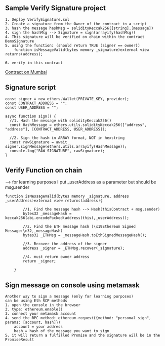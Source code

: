 ## Sample Verify Signature project

    1. Deploy VerifySignature.sol
    2. Create a signature from the Owner of the contract in a script
    3. hash the message hashMsg = solidityKeccak256([string],[message])
    4. sign the hashMsg --> Signature = sign(arrayify(hashMsg))
    4. This signature will be verified on chain within the contract DemoSignature
    5. using the function: (should return TRUE (signer == owner))
        function isMessageValid(bytes memory _signature)external view returns(address);

    6. verify in this contract

[Contract on Mumbai](https://mumbai.polygonscan.com/address/0x9c3c2469DE37bA75e958C79f52c15E0FF9f619e8#code)

## Signature script

```
const signer = new ethers.Wallet(PRIVATE_KEY, provider);
const CONTRACT_ADDRESS = "";
const USER_ADDRESS = "";

async function sign() {
  //1. Hash the message with solidityKeccak256()
  const HashMessage = ethers.utils.solidityKeccak256(["address", "address"], [CONTRACT_ADDRESS, USER_ADDRESS]);

  //2. Sign the hash in ARRAY format, NOT in hexstring
  const rawSignature = await signer.signMessage(ethers.utils.arrayify(HashMessage));
  console.log("RAW SIGNATURE", rawSignature);
}
```

## Verify Function on chain

--> for learning purposes I put \_userAddress as a parameter but should be msg.sender

```
function isMessageValid(bytes memory _signature, address _userAddress)external view returns(address){

        //1. Find the message hash --> Hash(thisContract + msg.sender)
        bytes32 _messageHash = keccak256(abi.encodePacked(address(this),_userAddress));

        //2. Find the ETH message hash (\x19Ethereum Signed Message:\n32,_messageHash)
        bytes32 _ETHMsg = _messageHash.toEthSignedMessageHash();

        //3. Recover the address of the signer
        address _signer = _ETHMsg.recover(_signature);

        //4. must return owner address
        return _signer;

    }
```

## Sign message on console using metamask

    Another way to sign a message (only for learning purposes)
    can be using Eth RCP methods
    1. open the console in the browser
    2. type: ethereum.enable()
    3. connect your metamask account
    4. send the RPC method: ethereum.request({method: "personal_sign", params: [account, hash]})
        account = your address
        hash = hash of the message you want to sign
    5. it will return a fulfilled Promise and the signature will be in the PromiseResult
